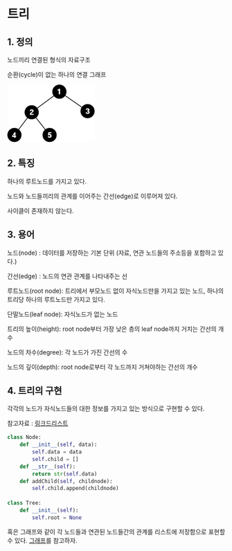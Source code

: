 # 트리
## 1. 정의

노드끼리 연결된 형식의 자료구조

순환(cycle)이 없는 하나의 연결 그래프

<img src = "../image/tree/tree.png" width="40%" height="40%"/>

## 2. 특징

하나의 루트노드를 가지고 있다.

노드와 노드들끼리의 관계를 이어주는 간선(edge)로 이루어져 있다.

사이클이 존재하지 않는다.

## 3. 용어

노드(node) : 데이터를 저장하는 기본 단위 (자료, 연관 노드들의 주소등을 포함하고 있다.)

간선(edge) : 노드의 연관 관계를 나타내주는 선

루트노드(root node): 트리에서 부모노드 없이 자식노드만을 가지고 있는 노드, 하나의 트리당 하나의 루트노드만 가지고 있다.

단말노드(leaf node): 자식노드가 없는 노드

트리의 높이(height): root node부터 가장 낮은 층의 leaf node까지 거치는 간선의 개수

노드의 차수(degree): 각 노드가 가진 간선의 수

노드의 깊이(depth): root node로부터 각 노드까지 거쳐야하는 간선의 개수

## 4. 트리의 구현

각각의 노드가 자식노드들의 대한 정보를 가지고 있는 방식으로 구현할 수 있다.

참고자료 : [링크드리스트](../data_structure/링크드리스트.md)

```python
class Node:
    def __init__(self, data):
        self.data = data
        self.child = []
    def __str__(self):
        return str(self.data)
    def addChild(self, childnode):
        self.child.append(childnode)

class Tree:
    def __init__(self):
        self.root = None
```

혹은 그래프와 같이 각 노드들과 연관된 노드들간의 관계를 리스트에 저장함으로 표현할 수 있다.
[그래프](../graph/그래프.md)를 참고하자.